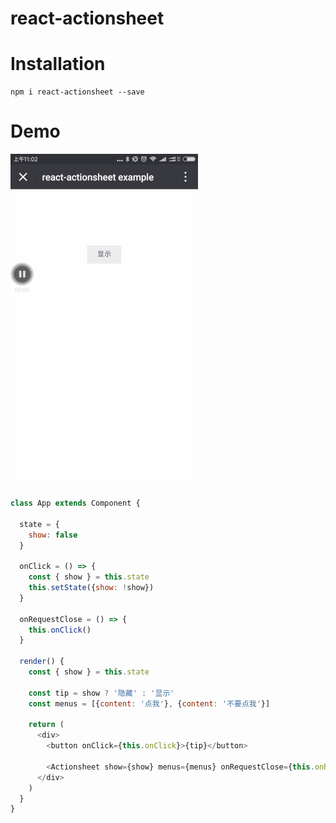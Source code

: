 
# react-actionsheet

# Installation

```
npm i react-actionsheet --save
```

# Demo

![example gif](./example/example.gif)

```javascript
class App extends Component {

  state = {
    show: false
  }

  onClick = () => {
    const { show } = this.state
    this.setState({show: !show})
  }

  onRequestClose = () => {
    this.onClick()
  }

  render() {
    const { show } = this.state

    const tip = show ? '隐藏' : '显示'
    const menus = [{content: '点我'}, {content: '不要点我'}]

    return (
      <div>
        <button onClick={this.onClick}>{tip}</button>

        <Actionsheet show={show} menus={menus} onRequestClose={this.onRequestClose} />
      </div>
    )
  }
}
```
